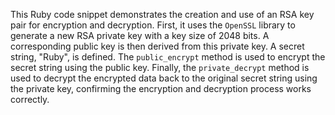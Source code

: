 This Ruby code snippet demonstrates the creation and use of an RSA key pair for encryption and decryption. First, it uses the `OpenSSL` library to generate a new RSA private key with a key size of 2048 bits. A corresponding public key is then derived from this private key. A secret string, "Ruby", is defined. The `public_encrypt` method is used to encrypt the secret string using the public key. Finally, the `private_decrypt` method is used to decrypt the encrypted data back to the original secret string using the private key, confirming the encryption and decryption process works correctly.